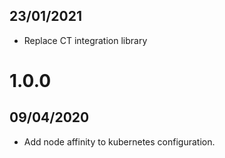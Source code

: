 ## 23/01/2021

- Replace CT integration library

# 1.0.0

## 09/04/2020

- Add node affinity to kubernetes configuration.

